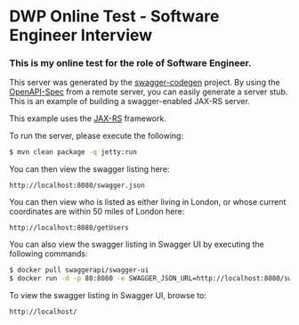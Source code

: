 # DWP Online Test - Software Engineer Interview

### This is my online test for the role of Software Engineer.

This server was generated by the [swagger-codegen](https://github.com/swagger-api/swagger-codegen) project. By using the 
[OpenAPI-Spec](https://github.com/swagger-api/swagger-core/wiki) from a remote server, you can easily generate a server stub.  This
is an example of building a swagger-enabled JAX-RS server.

This example uses the [JAX-RS](https://jax-rs-spec.java.net/) framework.

To run the server, please execute the following:

```bash
$ mvn clean package -q jetty:run
```

You can then view the swagger listing here:

```
http://localhost:8080/swagger.json
```

You can then view who is listed as either living in London, or whose current coordinates are within 50 miles of London here:

```
http://localhost:8080/getUsers
```

You can also view the swagger listing in Swagger UI by executing the following commands:

```bash
$ docker pull swaggerapi/swagger-ui
$ docker run -d -p 80:8080 -e SWAGGER_JSON_URL=http://localhost:8080/swagger.json swaggerapi/swagger-ui
```

To view the swagger listing in Swagger UI, browse to:

```
http://localhost/
```
